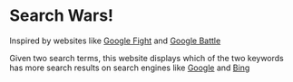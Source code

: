 # Search Wars!

Inspired by websites like [Google Fight](https://www.googlefight.com/) and [Google Battle](http://www.googlebattle.com/)

Given two search terms, this website displays which of the two keywords has more search results on search engines like [Google](https://www.google.com/) and [Bing](https://www.bing.com/)
